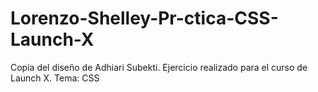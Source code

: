 # Lorenzo-Shelley-Pr-ctica-CSS-Launch-X
Copia del diseño de Adhiari Subekti. Ejercicio realizado para el curso de Launch X. Tema: CSS
